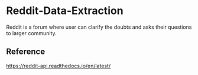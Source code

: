 # Reddit-Data-Extraction
Reddit is a forum where user can clarify the doubts and asks their questions to larger community.


## Reference
https://reddit-api.readthedocs.io/en/latest/
